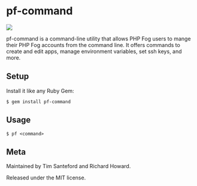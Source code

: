 pf-command
==========

<img src="https://phpfog.com/images/logo.png" />

pf-command is a command-line utility that allows PHP Fog users to mange their 
PHP Fog accounts from the command line. It offers commands to create and edit 
apps, manage environment variables, set ssh keys, and more.


## Setup ##

Install it like any Ruby Gem:

    $ gem install pf-command


## Usage ##

    $ pf <command>


## Meta ##

Maintained by Tim Santeford and Richard Howard.

Released under the MIT license.